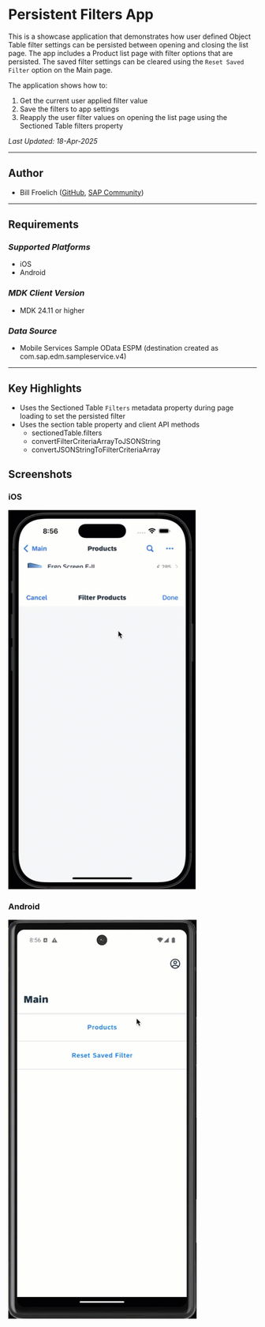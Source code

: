 # Persistent Filters App

This is a showcase application that demonstrates how user defined Object Table filter settings can be persisted between opening and closing the list page.  The app includes a Product list page with filter options that are persisted.  The saved filter settings can be cleared using the `Reset Saved Filter` option on the Main page.

The application shows how to:

1. Get the current user applied filter value
2. Save the filters to app settings
3. Reapply the user filter values on opening the list page using the Sectioned Table filters property

*Last Updated: 18-Apr-2025*

***

## Author

* Bill Froelich ([GitHub](https://github.com/billfroelich), [SAP Community](https://people.sap.com/bill.froelich))

***

## Requirements

### *Supported Platforms*

* iOS
* Android

### *MDK Client Version*

* MDK 24.11 or higher

### *Data Source*

* Mobile Services Sample OData ESPM (destination created as com.sap.edm.sampleservice.v4)

***

## Key Highlights

* Uses the Sectioned Table `Filters` metadata property during page loading to set the persisted filter
* Uses the section table property and client API methods
   * sectionedTable.filters
   * convertFilterCriteriaArrayToJSONString
   * convertJSONStringToFilterCriteriaArray


## Screenshots

### iOS

![iOS Persistent Filters](./Screenshots/ios_persistent_filters.gif)

### Android

![Android Persistent Filters](./Screenshots/android_persistent_filters.gif)

